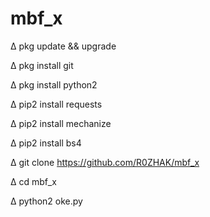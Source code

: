 # mbf_x

∆ pkg update && upgrade

∆ pkg install git

∆ pkg install python2

∆ pip2 install requests

∆ pip2 install mechanize

∆ pip2 install bs4

∆ git clone https://github.com/R0ZHAK/mbf_x

∆ cd mbf_x

∆ python2 oke.py
